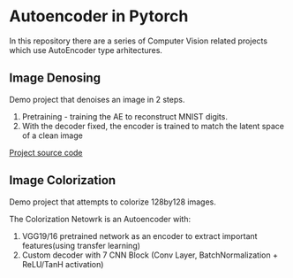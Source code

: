 # Autoencoder in Pytorch

In this repository there are a series of Computer Vision related projects which use AutoEncoder type arhitectures.

## Image Denosing 

Demo project that denoises an image in 2 steps. 

1. Pretraining - training the AE to reconstruct MNIST digits.
2. With the decoder fixed, the encoder is trained to match the latent space of a clean image

[Project source code](https://github.com/DariusCatrina/Autoencoder-Projects-in-Pytorch/tree/main/ImageDenoising)

## Image Colorization

Demo project that attempts to colorize 128by128 images.

The Colorization Netowrk is an Autoencoder with:

1. VGG19/16 pretrained network as an encoder to extract important features(using transfer learning)
2. Custom decoder with 7 CNN Block (Conv Layer, BatchNormalization + ReLU/TanH activation)


